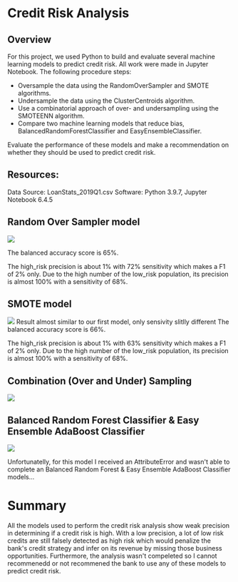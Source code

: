 # Credit Risk Analysis
## Overview 
For this project, we used Python to build and evaluate several machine learning models to predict credit risk. All work were made in Jupyter Notebook.
The following procedure steps:

* Oversample the data using the RandomOverSampler and SMOTE algorithms.
* Undersample the data using the ClusterCentroids algorithm.
* Use a combinatorial approach of over- and undersampling using the SMOTEENN algorithm.
* Compare two machine learning models that reduce bias, BalancedRandomForestClassifier and EasyEnsembleClassifier.

Evaluate the performance of these models and make a recommendation on whether they should be used to predict credit risk.

## Resources:
Data Source: LoanStats_2019Q1.csv
Software: Python 3.9.7, Jupyter Notebook 6.4.5

## Random Over Sampler model
![](https://user-images.githubusercontent.com/101672943/186323239-5ee50c4a-3574-4965-9be3-a1da0bac9738.png)

The balanced accuracy score is 65%.

The high_risk precision is about 1% with 72% sensitivity which makes a F1 of 2% only.
Due to the high number of the low_risk population, its precision is almost 100% with a sensitivity of 68%.

## SMOTE model
![](https://user-images.githubusercontent.com/101672943/186323506-7f8bf093-9eb6-4305-872a-a547ed380421.png)
Result almost similar to our first model, only sensivity slitlly different
The balanced accuracy score is 66%.

The high_risk precision is about 1% with 63% sensitivity which makes a F1 of 2% only.
Due to the high number of the low_risk population, its precision is almost 100% with a sensitivity of 68%.

## Combination (Over and Under) Sampling
![](https://user-images.githubusercontent.com/101672943/186323941-50346dd5-709a-4415-aa66-a3e9cd29fe50.png)

## Balanced Random Forest Classifier & Easy Ensemble AdaBoost Classifier
![](https://user-images.githubusercontent.com/101672943/186324430-a6ad8a32-3a4d-4eb4-b1d5-918669727be8.png)

Unfortunatelly, for this model I received an AttributeError and wasn't able to complete an Balanced Random Forest & Easy Ensemble AdaBoost Classifier models...


# Summary
All the models used to perform the credit risk analysis show weak precision in determining if a credit risk is high.
With a low precision, a lot of low risk credits are still falsely detected as high risk which would penalize the bank's credit strategy and infer on its revenue by missing those business opportunities. Furthermore, the analysis wasn't compeleted so I cannot recommenedd or not recommened the bank to use any of these models to predict credit risk.




